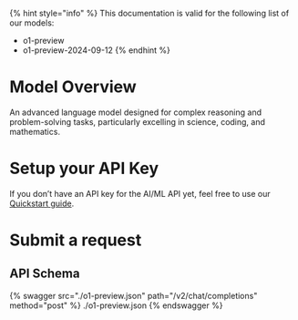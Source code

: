 [#references:start]: <> ({ "template": "openapi" })
{% hint style="info" %}
This documentation is valid for the following list of our models:
* o1-preview
* o1-preview-2024-09-12
{% endhint %}

# Model Overview
An advanced language model designed for complex reasoning and problem-solving tasks, particularly excelling in science, coding, and mathematics.

# Setup your API Key
If you don’t have an API key for the AI/ML API yet, feel free to use our [Quickstart guide](https://docs.aimlapi.com/quickstart/setting-up).

# Submit a request
## API Schema
{% swagger src="./o1-preview.json" path="/v2/chat/completions" method="post" %}
./o1-preview.json
{% endswagger %}

[#references:end]: <> ({})